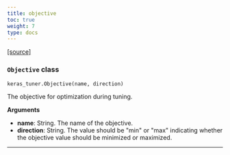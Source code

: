 ```yaml
---
title: objective
toc: true
weight: 7
type: docs
---
```


[\[source\]](https://github.com/keras-team/keras-tuner/tree/v1.4.7/keras_tuner/src/engine/objective.py#L19)

### `Objective` class

`keras_tuner.Objective(name, direction)`

The objective for optimization during tuning.

**Arguments**

- **name**: String. The name of the objective.
- **direction**: String. The value should be "min" or "max" indicating whether the objective value should be minimized or maximized.

---
